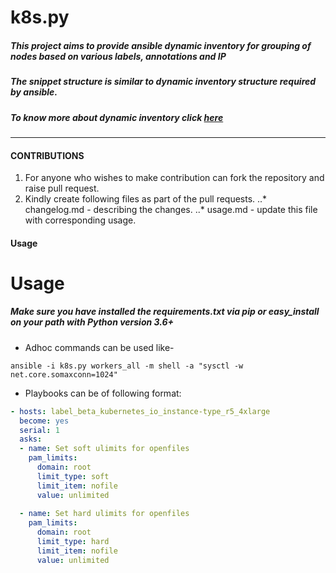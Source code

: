 # k8s.py
##### This project aims to provide ansible dynamic inventory for grouping of nodes based on various labels, annotations and IP

##### The snippet structure is similar to dynamic inventory structure required by ansible.

##### To know more about dynamic inventory click [ here ](https://docs.ansible.com/ansible/latest/user_guide/intro_dynamic_inventory.html)

---

#### CONTRIBUTIONS

1. For anyone who wishes to make contribution can fork the repository and raise pull request.
2. Kindly create following files as part of the pull requests.
..* changelog.md -  describing the changes.
..* usage.md - update this file with corresponding usage.

#### Usage
# Usage
##### Make sure you have installed the requirements.txt via pip or easy_install on your path with Python version 3.6+

* Adhoc commands can be used like-
```shell script
ansible -i k8s.py workers_all -m shell -a "sysctl -w net.core.somaxconn=1024" 
```

* Playbooks can be of following format:
```yaml
- hosts: label_beta_kubernetes_io_instance-type_r5_4xlarge
  become: yes
  serial: 1
  asks:
  - name: Set soft ulimits for openfiles
    pam_limits:
      domain: root
      limit_type: soft
      limit_item: nofile
      value: unlimited
​
  - name: Set hard ulimits for openfiles
    pam_limits:
      domain: root
      limit_type: hard
      limit_item: nofile
      value: unlimited
```


